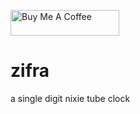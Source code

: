 <a href="https://www.buymeacoffee.com/gumslone" target="_blank"><img src="https://cdn.buymeacoffee.com/buttons/default-orange.png" alt="Buy Me A Coffee" height="41" width="174"></a>

# zifra
a single digit nixie tube clock
